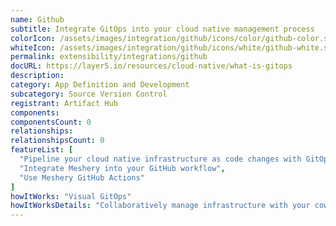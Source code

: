 ```yaml
---
name: Github
subtitle: Integrate GitOps into your cloud native management process
colorIcon: /assets/images/integration/github/icons/color/github-color.svg
whiteIcon: /assets/images/integration/github/icons/white/github-white.svg
permalink: extensibility/integrations/github
docURL: https://layer5.io/resources/cloud-native/what-is-gitops
description: 
category: App Definition and Development
subcategory: Source Version Control
registrant: Artifact Hub
components: 
componentsCount: 0
relationships: 
relationshipsCount: 0
featureList: [
  "Pipeline your cloud native infrastructure as code changes with GitOps",
  "Integrate Meshery into your GitHub workflow",
  "Use Meshery GitHub Actions"
]
howItWorks: "Visual GitOps"
howItWorksDetails: "Collaboratively manage infrastructure with your coworkers synchronously sharing the same designs."
---
```

